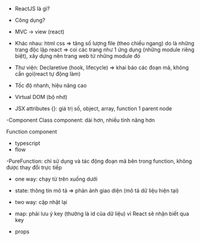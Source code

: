 - ReactJS là gì?
- Công dụng?
- MVC -> view (react)
- Khác nhau: 
html css => tăng số lượng file (theo chiều ngang) do là những trang độc lập
react => coi các trang như 1 ứng dụng (những module riêng biệt), xây dựng nên trang web từ những module đó
- Thư viện: Declaretive (hook, lifecycle) => khai báo các đoạn mã, không cần gọi(react tự động làm)
- Tốc độ nhanh, hiệu năng cao
- Virtual DOM (bộ nhớ)

- JSX
attributes
{}: giá trị số, object, array, function
1 parent node

-Component
Class component: dài hơn, nhiều tính năng hơn

Function component

- typescript
- flow

-PureFunction: chỉ sử dụng và tác động đoạn mã bên trong function, không được thay đổi trực tiếp

- one way: chạy từ trên xuống dưới
- state: thông tin mô tả => phản ảnh giao diện (mô tả dữ liệu hiện tại)

- two way: cập nhật lại

- map: phải lưu ý key (thường là id của dữ liệu) vì React sẽ nhận biết qua key
- props